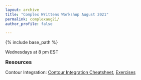 ```yaml
---
layout: archive
title: "Complex Writtens Workshop August 2021"
permalink: complexaug21/
author_profile: false

---
```

<style type='text/css'>
h2, h3, h4, h5, h6 {margin: 0;}
.br {display: block; margin-bottom: 0em; margin: 0;} 
</style>

{% include base_path %}

Wednesdays at 8 pm EST
### Resources
Contour Integration: [Contour Integration Cheatsheet](https://raw.githubusercontent.com/natalie-frank/natalie-frank.github.io/master/files/Contour_Integration_Cheatsheet.pdf), [Exercises](https://raw.githubusercontent.com/natalie-frank/natalie-frank.github.io/master/files/Contour_Integration_Exercises.pdf)
